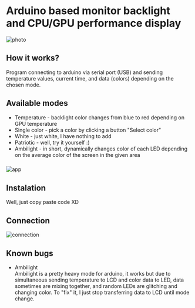 # Arduino based monitor backlight and CPU/GPU performance display
![photo](https://user-images.githubusercontent.com/92518823/201471047-e6bfb90b-f147-4e55-b614-4cc33842591b.jpg)
## How it works?
Program connecting to arduino via serial port (USB) and sending temperature values, current time, and data (colors) depending on the chosen mode.
## Available modes
* Temperature - backlight color changes from blue to red depending on GPU temperature
* Single color - pick a color by clicking a button "Select color"
* White - just white, I have nothing to add
* Patriotic - well, try it yourself :)
* Ambilight - in short, dynamically changes color of each LED depending on the average color of the screen in the given area

###
![app](https://user-images.githubusercontent.com/92518823/201470841-2bd74fac-de7e-4d50-8f09-7f31d22ccdcf.png)

## Instalation
Well, just copy paste code XD

## Connection
![connection](https://user-images.githubusercontent.com/92518823/201472048-3e4b4e2d-323d-4baa-afa2-807f1f2e8ff8.png)

## Known bugs
* Ambilight <br />
Ambilight is a pretty heavy mode for arduino, it works but due to simultaneous sending temperature to LCD and color data to LED, data sometimes are mixing together, and random LEDs are glitching and changing color. To "fix" it, I just stop transferring data to LCD until mode change.
